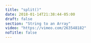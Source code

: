 ```yaml
---
title: "split()"
date: 2018-01-14T21:38:44-05:00
draft: false
section: "String to an Array"
video: "https://vimeo.com/263548182"
noTitle: false
---
```


